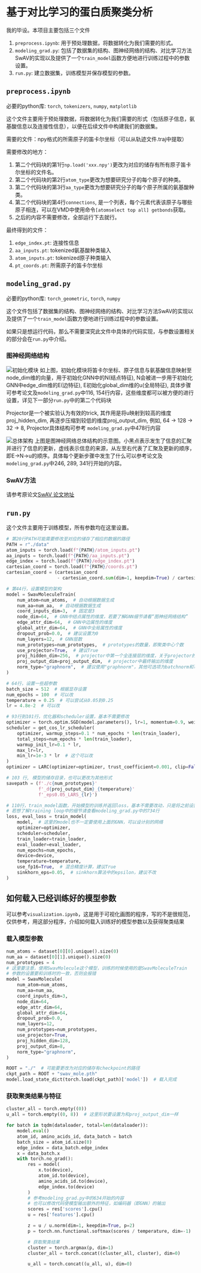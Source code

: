 # 基于对比学习的蛋白质聚类分析
我的毕设。本项目主要包括三个文件  
1. `preprocess.ipynb`: 用于预处理数据，将数据转化为我们需要的形式。
2. `modeling_grad.py`: 包括了数据集的结构、图神经网络的结构、对比学习方法SwAV的实现以及提供了一个`train_model`函数方便地进行训练过程中的参数设置。
3. `run.py`: 建立数据集，训练模型并保存模型的参数。

## `preprocess.ipynb`
必要的python库: `torch`, `tokenizers`, `numpy`, `matplotlib`<br>

这个文件主要用于预处理数据，将数据转化为我们需要的形式（包括原子信息，氨基酸信息以及连接性信息），以便在后续文件中构建我们的数据集。

需要的文件：npy格式的所需原子的笛卡尔坐标（可以从轨迹文件.traj中提取）

需要修改的地方：
1. 第二个代码块的第1行`np.load('xxx.npy')`更改为对应的储存有所有原子笛卡尔坐标的文件名。
2. 第二个代码块的第2行`atom_type`更改为想要研究分子的每个原子的种类。
3. 第二个代码块的第3行`aa_type`更改为想要研究分子的每个原子所属的氨基酸种类。
4. 第二个代码块的第4行`connections`, 是一个列表，每个元素代表该原子与哪些原子相连，可以在VMD中使用命令`[atomselect top all] getbonds`获取。
5. 之后的内容不需要修改，全部运行下去就行。

最终得到的文件：
1. `edge_index.pt`: 连接性信息
2. `aa_inputs.pt`: tokenized氨基酸种类输入
3. `atom_inputs.pt`: tokenized原子种类输入
4. `pt_coords.pt`: 所需原子的笛卡尔坐标


## `modeling_grad.py`
必要的python库: `torch_geometric`, `torch`, `numpy`<br>

这个文件包括了数据集的结构、图神经网络的结构、对比学习方法SwAV的实现以及提供了一个`train_model`函数方便地进行训练过程中的参数设置。

如果只是想运行代码，那么不需要深究此文件中具体的代码实现，与参数设置相关的部分会在`run.py`中介绍。

### 图神经网络结构
![初始化模块](figs/node_init.png "初始化模块")
如上图，初始化模块将笛卡尔坐标、原子信息与氨基酸信息映射至node_dim维的向量，用于初始化GNN中的N(结点特征), N会被进一步用于初始化GNN中edge_dim维的E(边特征), E初始化global_dim维的u(全局特征), 具体步骤可参考论文及`modeling_grad.py`中116, 154行内容，这些维度都可以被方便的进行设置，详见下一部分`run.py`中的第二个代码块

Projector是一个被实验认为有效的trick, 其作用是将u映射到较高的维度proj_hidden_dim, 再逐步压缩到较低的维度proj_output_dim, 例如, 64 → 128 → 32 → 8, Projector具体结构可参考 `modeling_grad.py`中478行内容

![总体架构](figs/encoder_arch.png "总体架构")
上图是图神经网络总体结构的示意图。小黑点表示发生了信息的汇聚并进行了信息的更新，虚线表示信息的来源，从左至右代表了汇聚及更新的顺序，即E→N→u的顺序。具体每个更新步骤中发生了什么可以参考论文及`modeling_grad.py`中246, 289, 341行开始的内容。

### SwAV方法
请参考原论文[SwAV 论文地址](https://arxiv.org/abs/2006.09882v5 "https://arxiv.org/abs/2006.09882v5")

## `run.py`

这个文件主要用于训练模型，所有参数均在这里设置。

```python
# 第20行PATH可能需要修改至对应的储存了相应的数据的路径
PATH = r"./data"
atom_inputs = torch.load(f"{PATH}/atom_inputs.pt")
aa_inputs = torch.load(f"{PATH}/aa_inputs.pt")
edge_index = torch.load(f"{PATH}/edge_index.pt")
cartesian_coord = torch.load(f"{PATH}/coords.pt")
cartesian_coord = (cartesian_coord 
                   - cartesian_coord.sum(dim=1, keepdim=True) / cartesian_coord.shape[1])  # 中心化
```

```python
# 第44行，设置模型的架构
model = SwavMoleculeTrain(
    num_atom=num_atoms,  # 自动根据数据生成
    num_aa=num_aa,  # 自动根据数据生成
    coord_inputs_dim=3,  # 固定是3
    node_dim=64,  # GNN中结点属性的维度，若要了解GNN细节请看“图神经网络结构”
    edge_attr_dim=64,  # GNN中边属性的维度
    global_attr_dim=64,  # GNN中全局属性的维度
    dropout_prob=0.0,  # 建议设置为0
    num_layers=12,  # GNN层数
    num_prototypes=num_prototypes,  # prototypes的数量，即聚类中心个数
    use_projector=True,  # 建议True
    proj_hidden_dim=256,  # projector中第一个全连接层的维度，关于projector的结构请看modeling_grad.py中的478行
    proj_output_dim=proj_output_dim,  # projector中最终输出的维度
    norm_type="graphnorm",  # 建议使用"graphnorm"，其他可选项为batchnorm和layernorm
)
```

```python
# 64行，设置一些超参数
batch_size = 512  # 根据显存设置
num_epochs = 100  # 可以改
temperature = 0.25  # 可以尝试从0.05到0.25
lr = 4.8e-2  # 可以改
```

```python
# 93行到101行，优化器和scheduler设置，基本不需要修改
optimizer = torch.optim.SGD(model.parameters(), lr=1, momentum=0.9, weight_decay=1e-6)  # weight_decay可以改
scheduler = get_cos_lr_scheduler(
    optimizer, warmup_steps=0.1 * num_epochs * len(train_loader), 
    total_steps=num_epochs * len(train_loader),
    warmup_init_lr=0.1 * lr,
    max_lr=lr,  
    min_lr=1e-3 * lr  # 这个可以改
)
optimizer = LARC(optimizer=optimizer, trust_coefficient=0.001, clip=False)  
```

```python
# 103 行, 模型的储存目录，也可以更改为其他形式
savepath = (f'./c{num_prototypes}'
            f'_d{proj_output_dim}_{temperature}'
            f'_eps0.05_LARS_{lr}')
```

```python
# 110行，train_model函数，开始模型的训练并返回loss，基本不需要改动，只是将之前设置好的内容传入这个函数并开始训练
# 若想了解training loop中的细节请查看modeling_grad.py中的734行
loss, eval_loss = train_model(
    model,  # 这里的model也不一定要使用上面的GNN，可以设计别的网络
    optimizer=optimizer,
    scheduler=scheduler,
    train_loader=train_loader,
    eval_loader=eval_loader,
    num_epochs=num_epochs,
    device=device,
    temperature=temperature,  
    use_fp16=True,  # 混合精度计算，建议True
    sinkhorn_eps=0.05,  # sinkhorn算法中的epsilon，建议不改
)
```

## 如何载入已经训练好的模型参数
可以参考`visualization.ipynb`，这是用于可视化画图的程序，写的不是很规范，仅供参考，用这部分程序，介绍如何载入训练好的模型参数以及获得聚类结果

### 载入模型参数
```python
num_atoms = dataset[0][0].unique().size(0)
num_aa = dataset[0][1].unique().size(0)
num_prototypes = 4
# 这里要注意，使用SwavMolecule这个模型，训练的时候使用的是SwavMoleculeTrain
# 参数的设置要和训练时的一致，否则会报错
model = SwavMolecule(
    num_atom=num_atoms,
    num_aa=num_aa,
    coord_inputs_dim=3,
    node_dim=64,
    edge_attr_dim=64,
    global_attr_dim=64,
    dropout_prob=0.0,
    num_layers=12,
    num_prototypes=num_prototypes,
    use_projector=True,
    proj_hidden_dim=128,
    proj_output_dim=8,
    norm_type="graphnorm",
)  

ROOT = "./"  # 可能要更改为对应的储存有checkpoint的路径
ckpt_path = ROOT + "swav_mole.pth"
model.load_state_dict(torch.load(ckpt_path)['model'])  # 载入完成
```

### 获取聚类结果与特征
```python
cluster_all = torch.empty((0))
u_all = torch.empty((0, 8))  # 这里形状要设置为和proj_output_dim一样

for batch in tqdm(dataloader, total=len(dataloader)):
    model.eval()
    atom_id, amino_acids_id, data_batch = batch
    batch_size = atom_id.size(0)
    edge_index = data_batch.edge_index
    x = data_batch.x
    with torch.no_grad():
        res = model(
            x.to(device), 
            atom_id.to(device), 
            amino_acids_id.to(device), 
            edge_index.to(device)
        )
        # 参考modeling_grad.py中的634开始的内容
        # 也可以修改代码使模型输出额外的特征，如编码器（即GNN）的输出
        scores = res['scores'].cpu()  
        u = res['features'].cpu()

        z = u / u.norm(dim=1, keepdim=True, p=2)
        p = torch.nn.functional.softmax(scores / temperature, dim=-1)

        # 获取聚类结果
        cluster = torch.argmax(p, dim=1)
        cluster_all = torch.concat((cluster_all, cluster), dim=0)

        u_all = torch.concat((u_all, u), dim=0)
```
